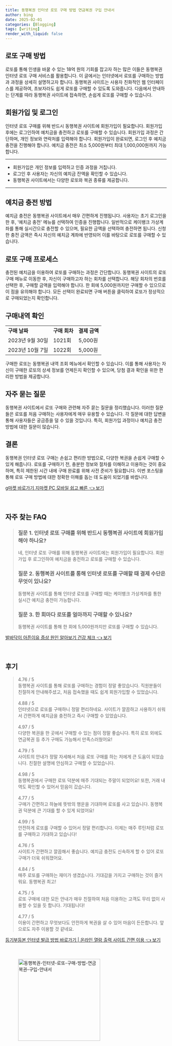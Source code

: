 ```yaml
---
title: 동행복권 인터넷 로또 구매 방법 연금복권 구입 안내서
author: bing
date: 2025-02-01
categories: [Blogging]
tags: [writing]
render_with_liquid: false
---
```



<h2 id='로또_구매_방법'>로또 구매 방법</h2>

<p>로또를 통해 인생을 바꿀 수 있는 18억 원의 기회를 잡고자 하는 많은 이들은 동행복권 인터넷 로또 구매 서비스를 활용합니다. 이 글에서는 인터넷에서 로또를 구매하는 방법과 과정을 상세히 설명하고자 합니다. 동행복권 사이트는 사용자 친화적인 웹 인터페이스를 제공하여, 초보자라도 쉽게 로또를 구매할 수 있도록 도와줍니다. 다음에서 안내하는 단계를 따라 동행복권 사이트에 접속하면, 손쉽게 로또를 구매할 수 있습니다.</p>

<h2 id='회원가입_및_로그인'>회원가입 및 로그인</h2>

<p>인터넷 로또 구매를 위해 반드시 동행복권 사이트에 회원가입이 필요합니다. 회원가입 후에는 로그인하여 예치금을 충전하고 로또를 구매할 수 있습니다. 회원가입 과정은 간단하며, 개인 정보와 연락처를 입력해야 합니다. 회원가입이 완료되면, 로그인 후 예치금 충전을 진행해야 합니다. 예치금 충전은 최소 5,000원부터 최대 1,000,000원까지 가능합니다.</p>

<hr />

<ul>
    <li>회원가입은 개인 정보를 입력하고 인증 과정을 거칩니다.</li>
    <li>로그인 후 사용자는 자신의 예치금 잔액을 확인할 수 있습니다.</li>
    <li>동행복권 사이트에서는 다양한 로또와 복권 종류를 제공합니다.</li>
</ul>

<hr />

<h2 id='예치금_충전방법'>예치금 충전 방법</h2>

<p>예치금 충전은 동행복권 사이트에서 매우 간편하게 진행됩니다. 사용자는 초기 로그인을 한 후, '예치금 충전' 메뉴를 선택하여 인증을 진행합니다. 일반적으로 케이뱅크 가상계좌를 통해 실시간으로 충전할 수 있으며, 필요한 금액을 선택하여 충전하면 됩니다. 신청한 충전 금액은 즉시 자신의 예치금 계좌에 반영되어 이를 바탕으로 로또를 구매할 수 있습니다.</p>

<h2 id='로또_구매_프로세스'>로또 구매 프로세스</h2>

<p>충전된 예치금을 이용하여 로또를 구매하는 과정은 간단합니다. 동행복권 사이트의 로또 구매 메뉴로 이동한 후, 자신이 구매하고자 하는 회차를 선택합니다. 해당 회차의 번호를 선택한 후, 구매할 금액을 입력해야 합니다. 한 회에 5,000원까지만 구매할 수 있으므로 이 점을 유의해야 합니다. 모든 선택이 완료되면 구매 버튼을 클릭하여 로또가 정상적으로 구매되었는지 확인합니다.</p>

<h2 id='구매내역_확인'>구매내역 확인</h2>

<table>
    <tr>
        <td><b>구매 날짜</b></td>
        <td><b>구매 회차</b></td>
        <td><b>결제 금액</b></td>
    </tr>
    <tr>
        <td>2023년 9월 30일</td>
        <td>1021회</td>
        <td>5,000원</td>
    </tr>
    <tr>
        <td>2023년 10월 7일</td>
        <td>1022회</td>
        <td>5,000원</td>
    </tr>
</table>

<p>구매한 로또는 동행복권 내역 조회 메뉴에서 확인할 수 있습니다. 이를 통해 사용자는 자신이 구매한 로또의 상세 정보를 언제든지 확인할 수 있으며, 당첨 결과 확인을 위한 편리한 방법을 제공합니다.</p>

<h2 id='자주_묻는_질문'>자주 묻는 질문</h2>

<p>동행복권 사이트에서 로또 구매와 관련해 자주 묻는 질문을 정리했습니다. 이러한 질문들은 로또를 처음 구매하는 사용자에게 매우 유용할 수 있습니다. 각 질문에 대한 답변을 통해 사용자들은 궁금증을 덜 수 있을 것입니다. 특히, 회원가입 과정이나 예치금 충전 방법에 대한 질문이 많습니다.</p>

<h2 id='결론'>결론</h2>

<p>동행복권 인터넷 로또 구매는 손쉽고 편리한 방법으로, 다양한 복권을 손쉽게 구매할 수 있게 해줍니다. 로또를 구매하기 전, 충분한 정보와 절차를 이해하고 이용하는 것이 중요하며, 특히 제한된 시간 내에 구매 완료를 위해 사전 준비가 필요합니다. 이번 포스팅을 통해 로또 구매 방법에 대한 정확한 이해를 돕는 데 도움이 되었기를 바랍니다.</p>


<p><a class="click-button" title="g마켓 바로가기 지마켓 PC 모바일 쉽고 빠른" href="https://purplelist.github.io/posts/g%EB%A7%88%EC%BC%93-%EB%B0%94%EB%A1%9C%EA%B0%80%EA%B8%B0-%EC%A7%80%EB%A7%88%EC%BC%93-PC-%EB%AA%A8%EB%B0%94%EC%9D%BC-%EC%89%BD%EA%B3%A0-%EB%B9%A0%EB%A5%B8/" rel="dofollow">g마켓 바로가기 지마켓 PC 모바일 쉽고 빠른 👈 보기</a></p><br>
<h2 id='자주_찾는_FAQ'>자주 찾는 FAQ</h2>
<div itemscope="" itemtype="https://schema.org/FAQPage"> 
<blockquote> 
<div itemscope="" itemprop="mainEntity" itemtype="https://schema.org/Question"> 
<h3 itemprop="name">질문 1. 인터넷 로또 구매를 위해 반드시 동행복권 사이트에 회원가입해야 하나요?</h3> 
<div itemscope="" itemprop="acceptedAnswer" itemtype="https://schema.org/Answer"> 
<span itemprop="text"> 
<p>네, 인터넷 로또 구매를 위해 동행복권 사이트에는 회원가입이 필요합니다. 회원가입 후 로그인하여 예치금을 충전하고 로또를 구매할 수 있습니다.</p> 
</span> 
</div> 
</div> 

<div itemscope="" itemprop="mainEntity" itemtype="https://schema.org/Question"> 
<h3 itemprop="name">질문 2. 동행복권 사이트를 통해 인터넷 로또를 구매할 때 결제 수단은 무엇이 있나요?</h3> 
<div itemscope="" itemprop="acceptedAnswer" itemtype="https://schema.org/Answer"> 
<span itemprop="text"> 
<p>동행복권 사이트를 통해 인터넷 로또를 구매할 때는 케이뱅크 가상계좌를 통한 실시간 예치금 충전이 가능합니다.</p> 
</span> 
</div> 
</div> 

<div itemscope="" itemprop="mainEntity" itemtype="https://schema.org/Question"> 
<h3 itemprop="name">질문 3. 한 회마다 로또를 얼마까지 구매할 수 있나요?</h3> 
<div itemscope="" itemprop="acceptedAnswer" itemtype="https://schema.org/Answer"> 
<span itemprop="text"> 
<p>동행복권 사이트를 통해 한 회에 5,000원까지만 로또를 구매할 수 있습니다.</p> 
</span> 
</div> 
</div> 
</blockquote> 
</div>
<p><a class="click-button" title="발바닥이 아픈이유 증상 원인 알아보기 건강 체크" href="https://purplelist.github.io/posts/%EB%B0%9C%EB%B0%94%EB%8B%A5%EC%9D%B4-%EC%95%84%ED%94%88%EC%9D%B4%EC%9C%A0-%EC%A6%9D%EC%83%81-%EC%9B%90%EC%9D%B8-%EC%95%8C%EC%95%84%EB%B3%B4%EA%B8%B0-%EA%B1%B4%EA%B0%95-%EC%B2%B4%ED%81%AC/" rel="dofollow">발바닥이 아픈이유 증상 원인 알아보기 건강 체크 👈 보기</a></p><br>
<h2 id='후기'>후기</h2>
<div itemscope itemtype="https://schema.org/Product">
  <blockquote>
  <div itemprop="review" itemscope itemtype="https://schema.org/Review">
      <div itemprop="reviewRating" itemscope itemtype="https://schema.org/Rating"> <span itemprop="ratingValue">4.76</span> / <span itemprop="bestRating">5</span> </div>
      <span itemprop="reviewBody">동행복권 사이트를 통해 로또를 구매하는 경험이 정말 좋았습니다. 직원분들이 친절하게 안내해주셨고, 처음 접속했을 때도 쉽게 회원가입할 수 있었습니다.</span>
  </div>
  <br>
  <div itemprop="review" itemscope itemtype="https://schema.org/Review">
      <div itemprop="reviewRating" itemscope itemtype="https://schema.org/Rating"> <span itemprop="ratingValue">4.88</span> / <span itemprop="bestRating">5</span> </div>
      <span itemprop="reviewBody">인터넷으로 로또를 구매하니 정말 편리하네요. 사이트가 깔끔하고 사용하기 쉬워서 간편하게 예치금을 충전하고 즉시 구매할 수 있었습니다.</span>
  </div>
  <br>
  <div itemprop="review" itemscope itemtype="https://schema.org/Review">
      <div itemprop="reviewRating" itemscope itemtype="https://schema.org/Rating"> <span itemprop="ratingValue">4.97</span> / <span itemprop="bestRating">5</span> </div>
      <span itemprop="reviewBody">다양한 복권을 한 곳에서 구매할 수 있는 점이 정말 좋습니다. 특히 로또 외에도 연금복권 등 추가 구매도 가능해서 만족스러웠어요!</span>
  </div>
  <br>
  <div itemprop="review" itemscope itemtype="https://schema.org/Review">
      <div itemprop="reviewRating" itemscope itemtype="https://schema.org/Rating"> <span itemprop="ratingValue">4.79</span> / <span itemprop="bestRating">5</span> </div>
      <span itemprop="reviewBody">사이트의 안내가 정말 자세해서 처음 로또 구매를 하는 저에게 큰 도움이 되었습니다. 친절한 설명에 안심하고 구매할 수 있었습니다.</span>
  </div>
  <br>
  <div itemprop="review" itemscope itemtype="https://schema.org/Review">
      <div itemprop="reviewRating" itemscope itemtype="https://schema.org/Rating"> <span itemprop="ratingValue">4.98</span> / <span itemprop="bestRating">5</span> </div>
      <span itemprop="reviewBody">동행복권에서 구매한 로또 덕분에 매주 기대되는 주말이 되었어요! 또한, 거래 내역도 확인할 수 있어서 믿음이 갔습니다.</span>
  </div>
  <br>
  <div itemprop="review" itemscope itemtype="https://schema.org/Review">
      <div itemprop="reviewRating" itemscope itemtype="https://schema.org/Rating"> <span itemprop="ratingValue">4.77</span> / <span itemprop="bestRating">5</span> </div>
      <span itemprop="reviewBody">구매가 간편하고 하늘에 뜻밖의 행운을 기대하며 로또를 사고 있습니다. 동행복권 덕분에 큰 기대를 할 수 있게 되었어요!</span>
  </div>
  <br>
  <div itemprop="review" itemscope itemtype="https://schema.org/Review">
      <div itemprop="reviewRating" itemscope itemtype="https://schema.org/Rating"> <span itemprop="ratingValue">4.99</span> / <span itemprop="bestRating">5</span> </div>
      <span itemprop="reviewBody">안전하게 로또를 구매할 수 있어서 정말 편리합니다. 이제는 매주 루틴처럼 로또를 구매하고 기대하고 있습니다!</span>
  </div>
  <br>
  <div itemprop="review" itemscope itemtype="https://schema.org/Review">
      <div itemprop="reviewRating" itemscope itemtype="https://schema.org/Rating"> <span itemprop="ratingValue">4.76</span> / <span itemprop="bestRating">5</span> </div>
      <span itemprop="reviewBody">사이트가 간편하고 깔끔해서 좋습니다. 예치금 충전도 신속하게 할 수 있어 로또 구매가 더욱 쉬워졌어요.</span>
  </div>
  <br>
  <div itemprop="review" itemscope itemtype="https://schema.org/Review">
      <div itemprop="reviewRating" itemscope itemtype="https://schema.org/Rating"> <span itemprop="ratingValue">4.84</span> / <span itemprop="bestRating">5</span> </div>
      <span itemprop="reviewBody">매주 로또를 구매하는 재미가 생겼습니다. 기대감을 가지고 구매하는 것이 즐거워요. 동행복권 최고!</span>
  </div>
  <br>
  <div itemprop="review" itemscope itemtype="https://schema.org/Review">
      <div itemprop="reviewRating" itemscope itemtype="https://schema.org/Rating"> <span itemprop="ratingValue">4.75</span> / <span itemprop="bestRating">5</span> </div>
      <span itemprop="reviewBody">로또 구매에 대한 모든 안내가 매우 친절하여 처음 이용하는 고객도 무리 없이 사용할 수 있을 듯 합니다. 기대됩니다!</span>
  </div>
  <br>
  <div itemprop="review" itemscope itemtype="https://schema.org/Review">
      <div itemprop="reviewRating" itemscope itemtype="https://schema.org/Rating"> <span itemprop="ratingValue">4.77</span> / <span itemprop="bestRating">5</span> </div>
      <span itemprop="reviewBody">이용이 간편하고 무엇보다도 안전하게 복권을 살 수 있어 마음이 든든합니다. 앞으로도 자주 이용할 것 같네요.</span>
  </div>
  </blockquote>
</div>
<p><a class="click-button" title="등기부등본 인터넷 발급 방법 바로가기 | 온라인 열람 출력 사이트 간편 이용" href="https://purplelist.github.io/posts/%EB%93%B1%EA%B8%B0%EB%B6%80%EB%93%B1%EB%B3%B8-%EC%9D%B8%ED%84%B0%EB%84%B7-%EB%B0%9C%EA%B8%89-%EB%B0%A9%EB%B2%95-%EB%B0%94%EB%A1%9C%EA%B0%80%EA%B8%B0-%EC%98%A8%EB%9D%BC%EC%9D%B8-%EC%97%B4%EB%9E%8C-%EC%B6%9C%EB%A0%A5-%EC%82%AC%EC%9D%B4%ED%8A%B8-%EA%B0%84%ED%8E%B8-%EC%9D%B4%EC%9A%A9/" rel="dofollow">등기부등본 인터넷 발급 방법 바로가기 | 온라인 열람 출력 사이트 간편 이용 👈 보기</a></p><br>
<figure class="image"><img src="https://purplelist.github.io/assets/img/thumbnail/동행복권-인터넷-로또-구매-방법-연금복권-구입-안내서.webp" alt="동행복권-인터넷-로또-구매-방법-연금복권-구입-안내서" width="256" height="256"></figure>